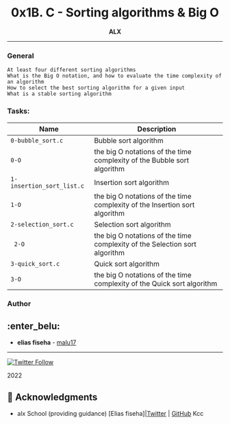 <H1 align="center"> 0x1B. C - Sorting algorithms & Big O </H1>

<p align="center"> 
   <b>ALX</b>
                
----
<H3> General </H3>
   
    At least four different sorting algorithms
    What is the Big O notation, and how to evaluate the time complexity of an algorithm
    How to select the best sorting algorithm for a given input
    What is a stable sorting algorithm


### Tasks:

| Name | Description                    |
| ------------- | ------------------------------ |
| `0-bubble_sort.c`      |   Bubble sort algorithm   |
| `0-O`      |    the big O notations of the time complexity of the Bubble sort algorithm |
| `1-insertion_sort_list.c`   |  Insertion sort algorithm   |
| `1-O`      |the big O notations of the time complexity of the Insertion sort algorithm|
| `2-selection_sort.c`      | Selection sort algorithm |
| ` 2-O`      |  the big O notations of the time complexity of the Selection sort algorithm   |
| `3-quick_sort.c`      |  Quick sort algorithm   |
| `3-O`      |   the big O notations of the time complexity of the Quick sort algorithm  |

### Author
## :enter_belu: 
* **elias fiseha** - [malu17](https://github.com/malu17)

----
[![Twitter Follow](https://img.shields.io/twitter/follow/JulianR_30.svg?style=social&label=Follow)](https://twitter.com/eliasfiseha1)

2022
## :mega: Acknowledgments

* alx School (providing guidance)
[Elias fiseha]|[Twitter](https://twitter.com/eliasfiseha1) | [GitHub](https://github.com/malu17)
Kcc